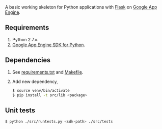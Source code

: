 A basic working skeleton for Python applications with
[Flask](http://flask.pocoo.org/) on
[Google App Engine](https://cloud.google.com/appengine/).

## Requirements

1. Python 2.7.x.
2. [Google App Engine SDK for Python](https://cloud.google.com/appengine/downloads#Google_App_Engine_SDK_for_Python).

## Dependencies

1. See [requirements.txt](requirements.txt) and [Makefile](Makefile).
2. Add new dependency,

    ```sh
    $ source venv/bin/activate
    $ pip install -t src/lib <package>
    ```

## Unit tests

```sh
$ python ./src/runtests.py <sdk-path> ./src/tests
```
